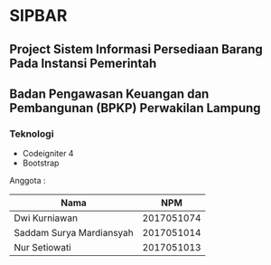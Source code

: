 # SIPBAR
## Project Sistem Informasi Persediaan Barang Pada Instansi Pemerintah
## Badan Pengawasan Keuangan dan Pembangunan (BPKP) Perwakilan Lampung

### Teknologi
- Codeigniter 4
- Bootstrap

Anggota :

| Nama                      | NPM        |
| ------------------------- | ---------- |
| Dwi Kurniawan             | 2017051074 |
| Saddam Surya Mardiansyah  | 2017051014 |
| Nur Setiowati             | 2017051013 |
